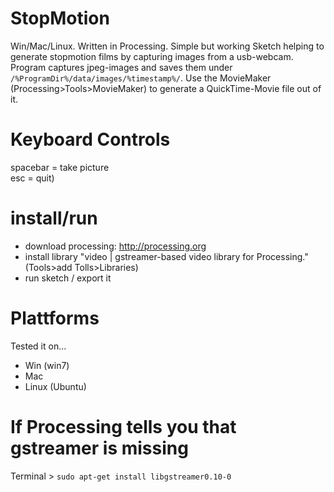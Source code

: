# StopMotion
Win/Mac/Linux. Written in Processing. Simple but working Sketch helping to generate stopmotion films by capturing images from a usb-webcam.  
Program captures jpeg-images and saves them under `/%ProgramDir%/data/images/%timestamp%/`. 
Use the MovieMaker (Processing>Tools>MovieMaker) to generate a QuickTime-Movie file out of it.

# Keyboard Controls
spacebar = take picture  
esc = quit)

# install/run
+ download processing: http://processing.org
+ install library "video | gstreamer-based video library for Processing." (Tools>add Tolls>Libraries)
+ run sketch / export it

# Plattforms
Tested it on...
+ Win (win7)
+ Mac
+ Linux (Ubuntu)

# If Processing tells you that gstreamer is missing
Terminal > `sudo apt-get install libgstreamer0.10-0`
